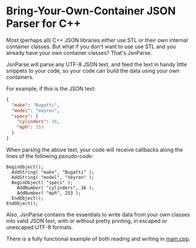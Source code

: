 Bring-Your-Own-Container JSON Parser for C++
============================================

Most (perhaps all) C++ JSON libraries either use STL or their own internal container classes. But what if you don't want to use use STL and you already have your own container classes? That's JsnParse.

JsnParse will parse any UTF-8 JSON text, and feed the text in handy little snippets to your code, so your code can build the data using your own containers.

For example, if this is the JSON text:

```json
{
  "make": "Bugatti",
  "model": "Veyron",
  "specs": {
    "cylinders": 16,
    "mph": 253
  }
}
```

When parsing the above text, your code will receive callbacks along the lines of the following *pseudo-code:*

```
BeginObject();
  AddString( "make", "Bugatti" );
  AddString( "model", "Veyron" );
  BeginObject( "specs" );
    AddNumber( "cylinders", 16 );
    AddNumber( "mph", 253 );
  EndObject();
EndObject();
```

Also, JsnParse contains the essentials to write data from your own classes into valid JSON text, with or without pretty printing, in escaped or unescaped UTF-8 formats.

There is a fully functional example of both reading and writing in [main.cpp](https://github.com/RonPieket/JsnParse/blob/master/main.cpp).
